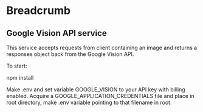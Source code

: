 # Breadcrumb

## Google Vision API service

This service accepts requests from client containing an image and returns a
responses object back from the Google Vision API.

To start:

npm install

Make .env and set variable GOOGLE_VISION to your API key with billing enabled.
Acquire a GOOGLE_APPLICATION_CREDENTIALS file and place in root directory,
make .env variable pointing to that filename in root.
